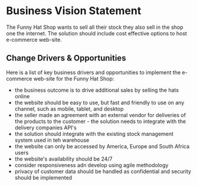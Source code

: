 # Business Vision Statement
The Funny Hat Shop wants to sell all their stock they also sell in the shop one the internet. The solution should include cost effective options to host e-commerce web-site.

## Change Drivers & Opportunities
Here is a list of key business drivers and opportunities to implement the e-commerce web-site for the Funny Hat Shop:
- the business outcome is to drive additional sales by selling the hats online
- the website should be easy to use, but fast and friendly to use on any channel, such as mobile, tablet, and desktop
- the seller made an agreement with an external vendor for deliveries of the products to the customer - the solution needs to integrate with the delivery companies API's
- the solution should integrate with the existing stock management system used in teh warehouse
- the website can only be accessed by America, Europe and South Africa users
- the website's availability should be 24/7
- consider responsiveness adn develop using agile methodology
- privacy of customer data should be handled as confidential and security should be implemented